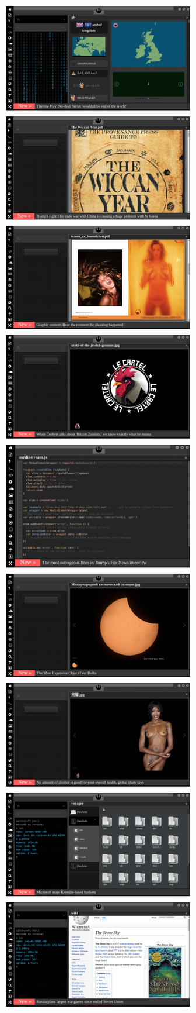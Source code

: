 
[![Image](brexit.png)](facebook.com/tcbestepe/videos/15-temmuz-şehitlerimizi-rahmet-ve-minnetle-anıyoruz/1999718343387016/)

<!--
bkz bali babacnın beyin takımını toğlaması
bkz bali babacanın fenerbaceye balicilerin takımı demesi
bkz melonun yine fenevi trollemesi
bkz alex in cincon kupasına süt kupası demesi
bkz bizimkiler dunkof halis vs aile şerefi piç oktay
bkz abime johns sins çekeyim üstüne şokomell sıcakta yalarsınız abisi
bkz türklerin kel deyince hemen johny sins mi abi demeleri
bkz dandy d nin penisine isim önerileri
https://www.uludagsozluk.com/k/teletabiler-adam-m%C4%B1d%C4%B1r/&w=bg bkz adamsınız ben kefilim gerizekalı oç
https://www.uludagsozluk.com bkz 5 yaşındaki yiğenime göstersem şu siteyi gerizekalı bunlar der
https://www.uludagsozluk.com/k/%C3%A7ok-tatl%C4%B1-olman%C4%B1n-zorluklar%C4%B1/&w=bg bkz tatliş ibneler
https://lord-marcus-amoralist-primeses.uludagsozluk.com/ bkz zeka yaşı 3.5
https://www.uludagsozluk.com/k/caillou-%C3%A7izgi-dizisindeki-kel-%C3%A7ocu%C4%9Fun-ad%C4%B1/&w=gd adasdasdadada
bkz nanin feneve nanik yapması
https://www.uludagsozluk.com/e/43346883/ feridun abi daldın abi
https://yazar-cizer34.uludagsozluk.com/ bkz entel feridun
https://www.uludagsozluk.com/k/lord-marcus-amoralist-primeses/&w=gd bkz memet 7 yaşında arkadaşları ona premses diyi
https://www.uludagsozluk.com/k/nani-nin-fenerbah%C3%A7e-yi-k%C3%BC%C3%A7%C3%BCmsemesi/&w=bg bkz oç nani
https://www.uludagsozluk.com/k/caillou-%C3%A7izgi-dizisindeki-kel-%C3%A7ocu%C4%9Fun-ad%C4%B1/ sihirli perideki emrah
https://www.uludagsozluk.com/k/tuna-kiremit%C3%A7i/&w=bg bkz oç chpkk yalakası
bkz berat albayrakın o.ç babacana misilleme olarak mgk yı toplaması
https://www.uludagsozluk.com/e/43346685/ de siktir lo sen de beyin mi var amınferyadı
https://www.uludagsozluk.com/k/bah%C3%A7elinin-se%C3%A7im-kanunu-de%C4%9Fi%C5%9Fsin-yaygaras%C4%B1/ adam haklı oçları
https://www.uludagsozluk.com/k/nani-nin-fenerbah%C3%A7e-yi-k%C3%BC%C3%A7%C3%BCmsemesi/&w=bg bkz oç
https://www.youtube.com/watch?v=NdW_PLmPPAk adam olun oçları
https://www.youtube.com/watch?v=agNEuSy1aqA
bkz geceye siyasi çızgılı erkek bırakacam yalamayın lan orospular
bkz erkekleri versusluyok kampanyası
bkz iki erkeği kırmadan nasıl versus edilır lo
bkz aile şerefi piç oktay vs sevda tarramın ucunda ömer
bkz maykıl cakson vs eniz batur
https://www.uludagsozluk.com/k/michael-jackson-vs-justin-bieber/&w=bg
bkz erdoğanın 30 yıldır değişmeyen milli görüş gömleği
bkz perinçekin 40 yıldır değişmeyen siyasi duruşu
bkz kelam kıçoğlanın oğlunun askerliği bedelli yapmasına ses etmeyen akitler
bkz kemal kılçoğlunun ortalarda görükmemesi sorundalı
https://www.uludagsozluk.com/k/perin%C3%A7ek-in-40-y%C4%B1ld%C4%B1r-de%C4%9Fi%C5%9Fmeyen-siyasi-%C3%A7izgisi/
bkz gece akla gelen adamın sabah ıslatması
bkz gece gece akla gelen adamlar orucu bozar mı sorundalı
bkz erdoğanın milli görüş gömleğini giydim demesi
https://www.uludagsozluk.com/k/bal%C4%B1k-ayhan/&w=bg sabah sabah akla gelen göbüğü ısıralası
bkz erdoğanın mill görüş gömleğini koklamak
bkz berat albayrakın 40 yıldır değişmeyen çizgisi
bkz berat albayrakın çapkın bakışlarının akla gelmesi
bkz mansur yavaşal hızlı bir gece vs imamoğlanla romantik bir gece
bkz ali babacanın yaşında rağmen hala dinç olması
bkz ali babacanın babcan tavırlarının gece gece delirtmesi
https://www.uludagsozluk.com/k/ali-babacan/&w=bg
bkz perinçekin 40 yıldır değişmeyen çızgısı vs celal kılıçoğaln
https://www.uludagsozluk.com/k/perin%C3%A7ek-in-40-y%C4%B1ld%C4%B1r-de%C4%9Fi%C5%9Fmeyen-siyasi-%C3%A7izgisi/&w=gd
bkz celal kılıçoğlanın ak partiye geçmesi
bzk celal kılıçoğlanın yerim uzun adamın necip uzunkürekin yanıdır paylaşımı
bkz hem kürt hem alevi oç nin atamın partsinde ne işi var lan 
bkz biri de çıkıp kürdün ne işi var atanın partisinin başında demiyo bilader
bkz kürt nihat doğanoğlanın kürt kamal kılıçoğlanı savunması
bkz kamal kılıççıoğlanın son açıklamalarıyla iyice saçmalaması 
bkz millet hizmet beklerken kamal kılıççıooğlanın uyuması
https://www.uludagsozluk.com/k/kemal-k%C4%B1l%C4%B1%C3%A7daro%C4%9Flu/&w=bg bkz dersimli terörist
bkz reisin kamalı ayar manyaa yapması
bkz bay kamal çok konuşuyosun boş konuşuyosunnnn
bkz soya değil boyaaaaaaa bakar boyaaaaa boya bay kamallllllllll
bkz kıştaroğlanın safkan dersimli olmadığı gerçeği
bkz l-kılştar oğlan handenlığı soyu vs süleyman kıpçak soyu
https://www.uludagsozluk.com/k/k%C4%B1l%C4%B1%C5%9Ftar-%C4%B1-elaz%C4%B1%C4%9Fi-hz/
bkz nihat doğanın gassaray için karıyı sarı kırmızaya boyarım demesi
bkz kamal kılıçoğlanın dersimin hesabını vermemesi
bkz kamal kılıçdaroğalnın oğlunun da alevi olması
bkz şimdi ananı laciverde boyadım cinconlu
bkz renge değil kana bakar bayyyyyy kamal 
bkz fenevbacenin atacücük izindeyiz biz de fenevliyiz paylaşımı
https://eksisozluk.com/17-mayis-2020-hakan-sukurun-attigi-tweet--6523042?a=popular bkz bilezik gibi geçirmek
bkz ak parti kürtçülerin annesini beyaza boyarsa seyreyle gümbürtüyü bilader
bkz ak parti laikçi oçlerin annesine darbe yaparsa olacaklar
bkz ak parti fenerbaceye el koyarsa cinconluların kuduracak olması
https://eksisozluk.com/oz-kizini-iki-defa-hamile-birakan-adam--6521882?a=popular bkz bilezik gibi geçirmek
https://www.uludagsozluk.com/k/kocaelispor-un-4-att%C4%B1%C4%9F%C4%B1-arsenal-i-yenip-%C3%B6v%C3%BCnmek/
https://www.uludagsozluk.com/k/20-senedir-uefa-kupas%C4%B1yla-%C3%B6v%C3%BCnen-tak%C4%B1m/&w=bg
https://eksisozluk.com/hagi-mi-alex-mi-sergen-mi--5797390 hagi siker bilader
https://www.uludagsozluk.com/k/donk-falcao-onyekuru-%C3%BC%C3%A7l%C3%BCs%C3%BC/ çok tehlikeli siker kankağ
bkz ak parti google ı kapatırsa duckduckgo ya takılıyoruz
https://www.uludagsozluk.com/k/ak-parti-hdp-yi-kapatsa-olacaklar/&w=gd
bkz camiye at soktular atttttttt işediler başörtülü bacılarımın üstüne
bkz cehabe zihniyetininin tezahürü yurdum cefak vadanıma müsdahak mı la bu
bkz ülkücüleri toplayıp chpli dövmenin zamnın gelmesi
bkz chpnin hdpppklılarla kaveyi basması
bkz celal gılıçoğlanın yerim uzun adamın necmi uzunkürekin  yanıdır paylaşımı
bkz millet hizmet beklerken çakma chpli gılışdarolanın osura osura uyuması
https://www.uludagsozluk.com/k/perin%C3%A7ek-in-40-y%C4%B1ld%C4%B1r-de%C4%9Fi%C5%9Fmeyen-siyasi-%C3%A7izgisi/
https://www.uludagsozluk.com/k/k%C4%B1l%C4%B1%C3%A7daro%C4%9Flu-nun-%C3%A7akma-chp-li-oldu%C4%9Fu-ger%C3%A7e%C4%9Fi/
https://www.uludagsozluk.com/k/fatih-istanbul-u-i%C5%9Fgal-etti-diyen-akp-li-bakan/
bkz fatih tezcanın fatih terimin kendisine yazdığı mektubu okuması
https://www.uludagsozluk.com/k/fatih-terim-den-20-y%C4%B1l-%C3%B6nceki-kendisine-mektup/
facebook.com/tcbestepe/videos/15-temmuz-şehitlerimizi-rahmet-ve-minnetle-anıyoruz/1999718343387016/
https://www.uludagsozluk.com/k/fatih-terim-den-20-y%C4%B1l-%C3%B6nceki-kendisine-mektup/
https://www.uludagsozluk.com/k/%C3%A7%C4%B1ld%C4%B1rsan%C4%B1z-da-kudursan%C4%B1z-da-akp-pkk-y%C4%B1-bitirecek/&w=bg
https://www.uludagsozluk.com/k/y%C3%BCksek-sesle-enes-batur-dolunay-dinleyen-kom%C5%9Fu/
https://www.uludagsozluk.com/k/chp-gen%C3%A7lik-ba%C5%9Fkan%C4%B1n%C4%B1n-vefa-grubuna-sald%C4%B1rmas%C4%B1/
https://www.uludagsozluk.com/k/ajdar-an%C4%B1k/&w=bg
https://www.uludagsozluk.com/k/halk-tv-nin-tunceli-ye-dersim-demesi/&w=gd
https://www.uludagsozluk.com/k/osman-%C3%B6calan%C4%B1-trt-ye-%C3%A7%C4%B1karmak/
https://www.uludagsozluk.com/k/perinçek-in-40-yıldır-değişmeyen-siyasi-çizgisi/
https://www.uludagsozluk.com/k/fatih-terim-den-20-y%C4%B1l-%C3%B6nceki-kendisine-mektup/
https://eksisozluk.com/gaga-bulutun-cezaevinden-gonderdigi-ses-kaydi--6521924?a=popular 
https://eksisozluk.com/cuneyt-ozdemir--83497?a=popular bkz kalemi pak alnı ak yiğido
https://eksisozluk.com/osmanliyi-sahiplenmeyen-turk--5507750?a=popular bkz oç
https://eksisozluk.com/abddeki-evlilik-programina-konuk-olan-turk--6522673?a=popular bkz osmanlı torunu 
https://www.uludagsozluk.com/k/%C3%A7%C4%B1ld%C4%B1rsan%C4%B1z-da-kudursan%C4%B1z-da-akp-pkk-y%C4%B1-bitirecek/&w=bg
-->

![Image](wiccanyear.png)

[![Image](hearthemoment.png)](http://www.taschen-transfer.commedia/downloads/teaser_ce_buendchen.pdf)

[![Image](myth-of-the-jewish-genome.png)](https://www.merriam-webster.com/dictionary/chromatic)

![Image](mediasource.png)

![Image](ISS.png)

[![Image](完璧.png)](https://www.ibm.com/developerworks/jp/aix/library/au-errnovariable/index.html)

![Image](voyager.png)

![Image](stone-sky.png)


